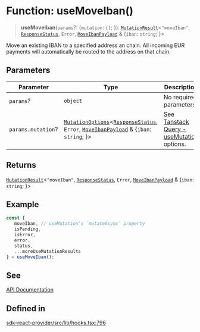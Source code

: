 # Function: useMoveIban()

> **useMoveIban**(`params`?: \{`mutation`: `{}`; \}): [`MutationResult`](/docs/packages/sdk-react-provider/type-aliases/MutationResult.md)\<`"moveIban"`, [`ResponseStatus`](/docs/packages/sdk-react-provider/type-aliases/ResponseStatus.md), `Error`, [`MoveIbanPayload`](/docs/packages/sdk-react-provider/interfaces/MoveIbanPayload.md) & \{`iban`: `string`; \}\>

Move an existing IBAN to a specified address an chain.
All incoming EUR payments will automatically be routed to the address on that chain.

## Parameters

| Parameter | Type | Description |
| ------ | ------ | ------ |
| `params`? | `object` | No required parameters. |
| `params.mutation`? | [`MutationOptions`](/docs/packages/sdk-react-provider/type-aliases/MutationOptions.md)\<[`ResponseStatus`](/docs/packages/sdk-react-provider/type-aliases/ResponseStatus.md), `Error`, [`MoveIbanPayload`](/docs/packages/sdk-react-provider/interfaces/MoveIbanPayload.md) & \{`iban`: `string`; \}\> | See [Tanstack Query - useMutation](https://tanstack.com/query/latest/docs/framework/react/reference/useMutation) options. |

## Returns

[`MutationResult`](/docs/packages/sdk-react-provider/type-aliases/MutationResult.md)\<`"moveIban"`, [`ResponseStatus`](/docs/packages/sdk-react-provider/type-aliases/ResponseStatus.md), `Error`, [`MoveIbanPayload`](/docs/packages/sdk-react-provider/interfaces/MoveIbanPayload.md) & \{`iban`: `string`; \}\>

## Example

```ts
const {
   moveIban, // useMutation's `mutateAsync` property
   isPending,
   isError,
   error,
   status,
   ...moreUseMutationResults
} = useMoveIban();
```

## See

[API Documentation](https://monerium.dev/api-docs/v2#tag/ibans/operation/move-iban)

## Defined in

[sdk-react-provider/src/lib/hooks.tsx:796](https://github.com/monerium/js-monorepo/blob/main/packages/sdk-react-provider/src/lib/hooks.tsx#L796)

